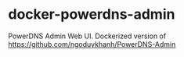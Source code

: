 # docker-powerdns-admin
PowerDNS Admin Web UI. Dockerized version of https://github.com/ngoduykhanh/PowerDNS-Admin
